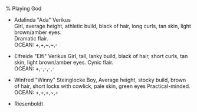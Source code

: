 % Playing God
<!-- CATEGORY -->

* Adalinda "Ada" Verikus  
  Girl, average height, athletic build, black of hair, long curls, tan skin, light brown/amber eyes.  
  Dramatic flair.  
  OCEAN: +,+,~,~,-

* Elfreide "Elfi" Verikus
  Girl, tall, lanky build, black of hair, short curls, tan skin, light brown/amber eyes.
  Cynic flair.  
  OCEAN: +,-,-,-,-

* Winfred "Winny" Steinglocke
  Boy, Average height, stocky build, brown of hair, short locks with cowlick, pale skin, green eyes
  Practical-minded.  
  OCEAN: +,+,+,~,+

* Riesenboldt

